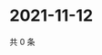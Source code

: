# 2021-11-12

共 0 条

<!-- BEGIN WEIBO -->
<!-- 最后更新时间 Fri Nov 12 2021 07:14:19 GMT+0800 (China Standard Time) -->

<!-- END WEIBO -->
